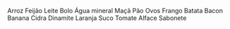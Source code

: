 Arroz
Feijão
Leite
Bolo
Água mineral
Maçã
Pão
Ovos
Frango
Batata
Bacon
Banana
Cidra
Dinamite
Laranja
Suco
Tomate
Alface
Sabonete
